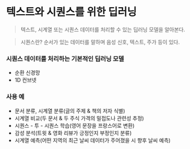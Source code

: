 # 텍스트와 시퀀스를 위한 딥러닝
> 텍스트, 시계열 또는 시퀀스 데이터를 처리할 수 있는 딥러닝 모델을 알아본다.

> 시퀀스란? 순서가 있는 데이터를 말하며 음성 신호, 텍스트, 주가 등이 있다.

### 시퀀스 데이터를 처리하는 기본적인 딥러닝 모델
* 순환 신경망
* 1D 컨브넷

### 사용 예
* 문서 분류, 시계열 분류(글의 주제 & 책의 저자 식별)
* 시계열 비교(두 문서 & 두 주식 가격의 밀접도나 관련성 추정)
* 시퀀스 - 투 - 시퀀스 학습(영어 문장을 프랑스어로 변환)
* 감성 분석(트윗 & 영화 리뷰가 긍정인지 부정인지 분류)
* 시계열 예측(어떤 지역의 최근 날씨 데이터가 주어졌을 시 향후 날씨 예측)